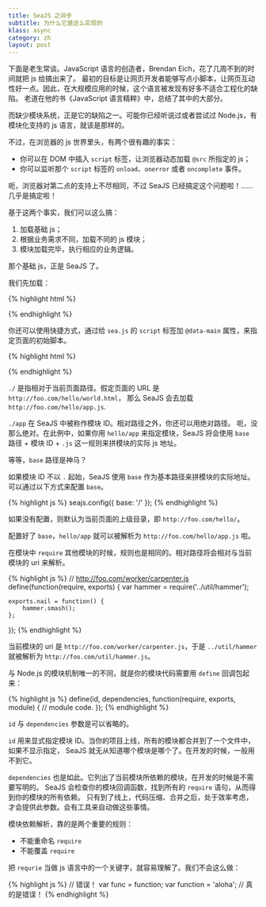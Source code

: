 ```yaml
---
title: SeaJS 之异步
subtitle: 为什么它是这么实现的
klass: async
category: zh
layout: post
---
```


下面是老生常谈。JavaScript 语言的创造者，Brendan Eich，花了几周不到的时间就把 js 给搞出来了。
最初的目标是让网页开发者能够写点小脚本，让网页互动性好一点。因此，在大规模应用的时候，这个语言被发现有好多不适合工程化的缺陷。
老道在他的书《JavaScript 语言精粹》中，总结了其中的大部分。

而缺少模块系统，正是它的缺陷之一。可能你已经听说过或者尝试过 Node.js，有模块化支持的 js 语言，就该是那样的。

不过，在浏览器的 js 世界里头，有两个很有趣的事实：

 - 你可以在 DOM 中插入 `script` 标签，让浏览器动态加载 `@src` 所指定的 js；
 - 你可以监听那个 `script` 标签的 `onload`、`onerror` 或者 `oncomplete` 事件。

呃，浏览器对第二点的支持上不尽相同，不过 SeaJS 已经搞定这个问题啦！……几乎是搞定啦！

基于这两个事实，我们可以这么搞：

 1. 加载基础 js；
 2. 根据业务需求不同，加载不同的 js 模块；
 3. 模块加载完毕，执行相应的业务逻辑。

那个基础 js，正是 SeaJS 了。

我们先加载：

{% highlight html %}
<!-- the library and your app -->
<script src="sea.js"></script>
<script src="app.js"></script>
{% endhighlight %}

你还可以使用快捷方式，通过给 `sea.js` 的 `script` 标签加 `@data-main` 属性，来指定页面的初始脚本。

{% highlight html %}
<!-- more compact way -->
<script src="sea.js" data-main="./app"></script>
{% endhighlight %}

`./` 是指相对于当前页面路径。假定页面的 URL 是 `http://foo.com/hello/world.html`，
那么 SeaJS 会去加载 `http://foo.com/hello/app.js`.

`./app` 在 SeaJS 中被称作模块 ID。相对路径之外，你还可以用绝对路径。
呃，没那么绝对。在此例中，如果你用 `hello/app` 来指定模块，SeaJS 将会使用
`base` 路径 + 模块 ID + `.js` 这一规则来拼模块的实际 js 地址。

等等，`base` 路径是神马？

如果模块 ID 不以 `.` 起始，SeaJS 使用 `base` 作为基本路径来拼模块的实际地址。
可以通过以下方式来配置 `base`。

{% highlight js %}
seajs.config({
    base: '/'
});
{% endhighlight %}

如果没有配置，则默认为当前页面的上级目录，即 `http://foo.com/hello/`。

配置好了 `base`，`hello/app` 就可以被解析为 `http://foo.com/hello/app.js` 啦。

在模块中 `require` 其他模块的时候，规则也是相同的。相对路径将会相对与当前模块的 uri 来解析。

{% highlight js %}
// http://foo.com/worker/carpenter.js
define(function(require, exports) {
    var hammer = require('../util/hammer');

    exports.nail = function() {
        hammer.smash();
    };
});
{% endhighlight %}

当前模块的 uri 是 `http://foo.com/worker/carpenter.js`，于是 `../util/hammer` 就被解析为
`http://foo.com/util/hammer.js`。

与 Node.js 的模块机制唯一的不同，就是你的模块代码需要用 `define` 回调包起来：

{% highlight js %}
define(id, dependencies, function(require, exports, module) {
    // module code.
});
{% endhighlight %}

`id` 与 `dependencies` 参数是可以省略的。

`id` 用来显式指定模块 ID。当你的项目上线，所有的模块都合并到了一个文件中，如果不显示指定，
SeaJS 就无从知道哪个模块是哪个了。在开发的时候，一般用不到它。

`dependencies` 也是如此。它列出了当前模块所依赖的模块，在开发的时候是不需要写明的。
SeaJS 会检查你的模块回调函数，找到所有的 `require` 语句，从而得到你的模块的所有依赖。
只有到了线上，代码压缩、合并之后，处于效率考虑，才会提供此参数。会有工具来自动做这些事情。

模块依赖解析，靠的是两个重要的规则：

 - 不能重命名 `require`
 - 不能覆盖 `require`

把 `requrie` 当做 js 语言中的一个关键字，就容易理解了。我们不会这么做：

{% highlight js %}
// 错误！
var func = function;
var function = 'aloha';
// 真的是错误！
{% endhighlight %}
